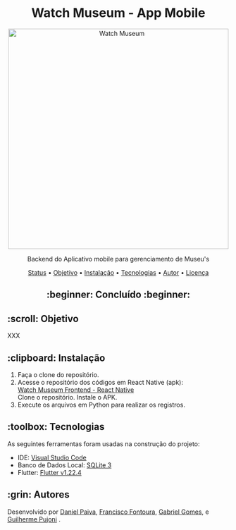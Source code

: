 <h1 align="center">Watch Museum - App Mobile</h1>

<p align="center">
  <a href="#">
    <img src="https://raw.githubusercontent.com/danhpaiva/watch-museum-react-native/main/logo/Watch-Museum.png" width="500" alt="Watch Museum">
  </a>
</p>
<p align="center">
    Backend do Aplicativo mobile para gerenciamento de Museu's
</p>

<p align="center">
 <a href="#status">Status</a> • 
 <a href="#objetivo">Objetivo</a> •
 <a href="#instalacao">Instalação</a> • 
 <a href="#tecnologias">Tecnologias</a> • 
 <a href="#autor">Autor</a> • 
 <a href="#licenca">Licença</a> 
</p>

<h2 align="center" id=status> 
	:beginner: Concluído :beginner:
</h2>

<h2 id=objetivo>:scroll: Objetivo</h2>
XXX

<h2 id=instalacao>:clipboard: Instalação</h2>

1. Faça o clone do repositório.
2. Acesse o repositório dos códigos em React Native (apk):<br>
[Watch Museum Frontend - React Native](https://github.com/danhpaiva/watch-museum-react-native)<br>
Clone o repositório. Instale o APK.
3. Execute os arquivos em Python para realizar os registros.<br>

<h2 id=tecnologias>:toolbox: Tecnologias</h2>

As seguintes ferramentas foram usadas na construção do projeto:

- IDE: <a href="https://code.visualstudio.com/">Visual Studio Code</a>
- Banco de Dados Local: <a href="https://www.sqlite.org/download.html">SQLite 3</a>
- Flutter: <a href="https://flutter.dev/docs/get-started/install">Flutter v1.22.4</a>

<h2 id=autor>:grin: Autores</h2>

Desenvolvido por <a href="https://www.linkedin.com/in/danhpaiva/" target="_blank">Daniel Paiva</a>,
<a href="https://www.linkedin.com/in/francisco-fontoura/" target="_blank">Francisco Fontoura</a>,
<a href="https://github.com/gab-gomes" target="_blank">Gabriel Gomes</a>, e 
<a href="https://www.linkedin.com/in/guilhermepujoni/" target="_blank">Guilherme Pujoni</a> .
